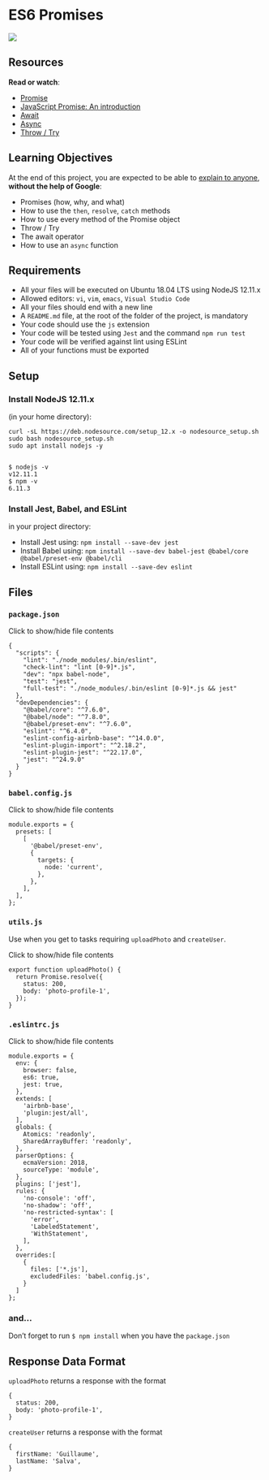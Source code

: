 ES6 Promises
============

![](https://s3.amazonaws.com/alx-intranet.hbtn.io/uploads/medias/2019/12/75862d67ca51a042003c.jpeg?X-Amz-Algorithm=AWS4-HMAC-SHA256&X-Amz-Credential=AKIARDDGGGOUSBVO6H7D%2F20221223%2Fus-east-1%2Fs3%2Faws4_request&X-Amz-Date=20221223T223558Z&X-Amz-Expires=86400&X-Amz-SignedHeaders=host&X-Amz-Signature=5b2457abfcb613a7688a21b70349af820ac3477485a19c1cf25749ba0f26b4f5)

Resources
---------

**Read or watch**:

*   [Promise](/rltoken/8IEjDdrFqrfsXUV9frNmKA "Promise")
*   [JavaScript Promise: An introduction](/rltoken/EnBUkluIIlLr0Z3dRJV4LQ "JavaScript Promise: An introduction")
*   [Await](/rltoken/SALOZ-GAD5GVCTnK1iTCdA "Await")
*   [Async](/rltoken/QZMWLFR29PO2bVOS4_8j5Q "Async")
*   [Throw / Try](/rltoken/TXqH5zA1NSVCwCoyr1cNxg "Throw / Try")

Learning Objectives
-------------------

At the end of this project, you are expected to be able to [explain to anyone](/rltoken/r2aoCDHSuX69brVS6Rb5yg "explain to anyone"), **without the help of Google**:

*   Promises (how, why, and what)
*   How to use the `then`, `resolve`, `catch` methods
*   How to use every method of the Promise object
*   Throw / Try
*   The await operator
*   How to use an `async` function

Requirements
------------

*   All your files will be executed on Ubuntu 18.04 LTS using NodeJS 12.11.x
*   Allowed editors: `vi`, `vim`, `emacs`, `Visual Studio Code`
*   All your files should end with a new line
*   A `README.md` file, at the root of the folder of the project, is mandatory
*   Your code should use the `js` extension
*   Your code will be tested using `Jest` and the command `npm run test`
*   Your code will be verified against lint using ESLint
*   All of your functions must be exported

Setup
-----

### Install NodeJS 12.11.x

(in your home directory):

    curl -sL https://deb.nodesource.com/setup_12.x -o nodesource_setup.sh
    sudo bash nodesource_setup.sh
    sudo apt install nodejs -y
    

    $ nodejs -v
    v12.11.1
    $ npm -v
    6.11.3
    

### Install Jest, Babel, and ESLint

in your project directory:

*   Install Jest using: `npm install --save-dev jest`
*   Install Babel using: `npm install --save-dev babel-jest @babel/core @babel/preset-env @babel/cli`
*   Install ESLint using: `npm install --save-dev eslint`

Files
-----

### `package.json`

Click to show/hide file contents

    
    {
      "scripts": {
        "lint": "./node_modules/.bin/eslint",
        "check-lint": "lint [0-9]*.js",
        "dev": "npx babel-node",
        "test": "jest",
        "full-test": "./node_modules/.bin/eslint [0-9]*.js && jest"
      },
      "devDependencies": {
        "@babel/core": "^7.6.0",
        "@babel/node": "^7.8.0",
        "@babel/preset-env": "^7.6.0",
        "eslint": "^6.4.0",
        "eslint-config-airbnb-base": "^14.0.0",
        "eslint-plugin-import": "^2.18.2",
        "eslint-plugin-jest": "^22.17.0",
        "jest": "^24.9.0"
      }
    }

### `babel.config.js`

Click to show/hide file contents

    
    module.exports = {
      presets: [
        [
          '@babel/preset-env',
          {
            targets: {
              node: 'current',
            },
          },
        ],
      ],
    };

### `utils.js`

Use when you get to tasks requiring `uploadPhoto` and `createUser`.

Click to show/hide file contents

    
    export function uploadPhoto() {
      return Promise.resolve({
        status: 200,
        body: 'photo-profile-1',
      });
    }

### `.eslintrc.js`

Click to show/hide file contents

    
    module.exports = {
      env: {
        browser: false,
        es6: true,
        jest: true,
      },
      extends: [
        'airbnb-base',
        'plugin:jest/all',
      ],
      globals: {
        Atomics: 'readonly',
        SharedArrayBuffer: 'readonly',
      },
      parserOptions: {
        ecmaVersion: 2018,
        sourceType: 'module',
      },
      plugins: ['jest'],
      rules: {
        'no-console': 'off',
        'no-shadow': 'off',
        'no-restricted-syntax': [
          'error',
          'LabeledStatement',
          'WithStatement',
        ],
      },
      overrides:[
        {
          files: ['*.js'],
          excludedFiles: 'babel.config.js',
        }
      ]
    };

### and…

Don’t forget to run `$ npm install` when you have the `package.json`

Response Data Format
--------------------

`uploadPhoto` returns a response with the format

    {
      status: 200,
      body: 'photo-profile-1',
    }
    

`createUser` returns a response with the format

    {
      firstName: 'Guillaume',
      lastName: 'Salva',
    }